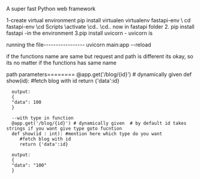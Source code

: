 A super fast Python web framework

1-create virtual environment
   pip install virtualen
   virtualenv fastapi-env
   \ cd fastapi-env
   \cd Scripts
   \activate
   \cd..
   \cd..
   now in fastapi folder
2. pip install fastapi -in the environment
3.pip install uvicorn - uvicorn is 


running the file-----------------
uvicorn main:app --reload


if the functions name are same but request and path is different its okay, so its no matter if the functions has same name



path parameters========
      @app.get('/blog/{id}') # dynamically given 
      def show(id):
         #fetch blog with id
         return {'data':id}

      output:
      {
      "data": 100
      }

      --with type in function
      @app.get('/blog/{id}') # dynamically given  # by default id takes strings if you want give type goto fucntion
      def show(id : int): #mention here which type do you want
         #fetch blog with id
         return {'data':id}

      output:
      {
      "data": "100"
      }


